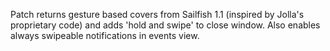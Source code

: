 Patch returns gesture based covers from Sailfish 1.1 (inspired by Jolla's proprietary code) and adds 'hold and swipe' to close window. Also enables always swipeable notifications in events view.
